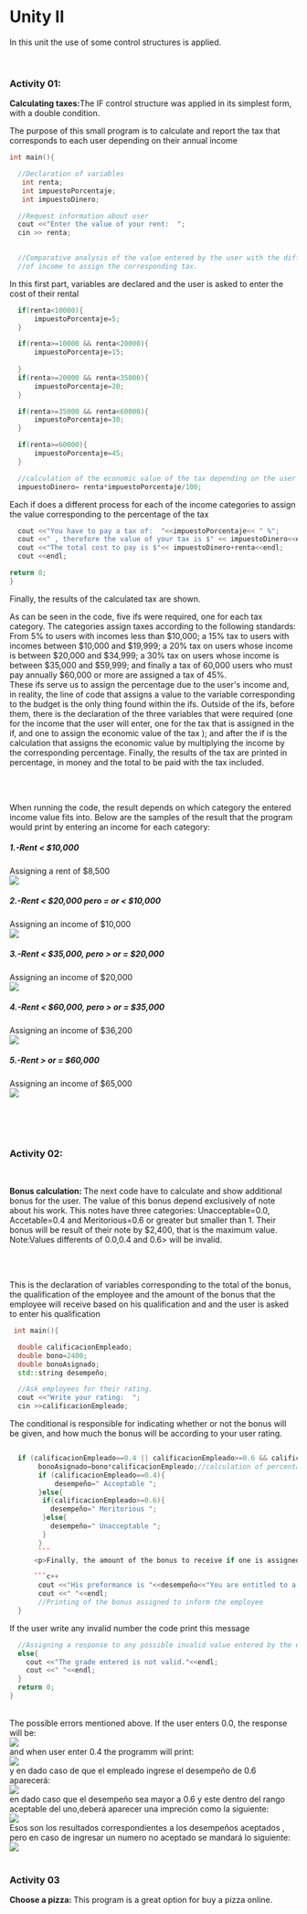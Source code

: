 
<h1>Unity II</h1>
<p>In this unit the use of some control structures is applied.</p><br>
<H3>Activity 01:</h3> 
<b>Calculating taxes:</b>The IF control structure was applied in its simplest form, with a double condition.
<p>The purpose of this small program is to calculate and report the tax that corresponds to each user depending on their annual income</p>

```c++
int main(){

  //Declaration of variables
   int renta;
   int impuestoPorcentaje;
   int impuestoDinero;

  //Request information about user
  cout <<"Enter the value of your rent:  ";
  cin >> renta;
  

  //Comparative analysis of the value entered by the user with the different categories
  //of income to assign the corresponding tax.
```
<P> In this first part, variables are declared and the user is asked to enter the cost of their rental</P>

```c++
  if(renta<10000){
      impuestoPorcentaje=5;
  }

  if(renta>=10000 && renta<20000){
      impuestoPorcentaje=15;
       
  }
  if(renta>=20000 && renta<35000){
      impuestoPorcentaje=20;
  }

  if(renta>=35000 && renta<60000){
      impuestoPorcentaje=30;
  }

  if(renta>=60000){
      impuestoPorcentaje=45;
  }

  //calculation of the economic value of the tax depending on the user's income.
  impuestoDinero= renta*impuestoPorcentaje/100;
```
<p>Each if does a different process for each of the income categories to assign the value corresponding to the percentage of the tax</P>

```c++
  cout <<"You have to pay a tax of:  "<<impuestoPorcentaje<< " %";
  cout <<" , therefore the value of your tax is $" << impuestoDinero<<endl;
  cout <<"The total cost to pay is $"<< impuestoDinero+renta<<endl;
  cout <<endl;

return 0;
}
```
<P> Finally, the results of the calculated tax are shown. </p>

<P>As can be seen in the code, five ifs were required, one for each tax category. The categories assign taxes according to the following standards:<br>
  From 5% to users with incomes less than $10,000; a 15% tax to users with incomes between $10,000 and $19,999; a 20% tax on users whose income is between $20,000 and $34,999; a 30% tax on users whose income is between $35,000 and $59,999; and finally a tax of 60,000 users who must pay annually $60,000 or more are assigned a tax of 45%.<br>
These ifs serve us to assign the percentage due to the user's income and, in reality, the line of code that assigns a value to the variable corresponding to the budget is the only thing found within the ifs.
Outside of the ifs, before them, there is the declaration of the three variables that were required (one for the income that the user will enter, one for the tax that is assigned in the if, and one to assign the economic value of the tax ); and after the if is the calculation that assigns the economic value by multiplying the income by the corresponding percentage. Finally, the results of the tax are printed in percentage, in money and the total to be paid with the tax included.</P>
<br><br>
<p>When running the code, the result depends on which category the entered income value fits into. Below are the samples of the result that the program would print by entering an income for each category:</p>

<h5>1.-Rent < $10,000</h5>
Assigning a rent of $8,500<br>
<img src="imagenes/ejmplo8500.png" ><br>
  
  <h5>2.-Rent < $20,000 pero = or < $10,000</h5>
    Assigning an income of $10,000<br>
<img src="imagenes/ejemplo10000.png" ><br>
    
  <h5>3.-Rent <  $35,000, pero > or = $20,000</h5>
      Assigning an income of $20,000<br>
  <img src="imagenes/ejemplo20000.png" ><br>      
  <h5> 4.-Rent <  $60,000, pero > or = $35,000</h5>
      Assigning an income of $36,200<br>
  <img src="imagenes/ejemplo36200.png" ><br>
      
  <h5>5.-Rent > or = $60,000</h5>
       Assigning an income of $65,000<br>
  <img src="imagenes/ejemplo65000.png" ><br>

<br><br><br>
<h3>Activity 02: </h3><BR>
   <p><b>Bonus calculation: </b>The next code have to calculate and show additional bonus for the user. The value of this bonus depend exclusively of note about his work. This notes have three categories: Unacceptable=0.0, Accetable=0.4 and Meritorious=0.6 or greater but smaller than 1. Their bonus will be result of their note by $2,400, that is the maximum value. 
Note:Values differents of 0.0,0.4 and 0.6> will be invalid.<p>
 <br><br>

 
<p>This is the declaration of variables corresponding to the total of the bonus, the qualification of the employee and the amount of the bonus that the employee will receive based on his qualification and and the user is asked to enter his qualification<p>

```c++
 int main(){

  double calificacionEmpleado;
  double bono=2400;
  double bonoAsignado;
  std::string desempeño;

  //Ask employees for their rating.
  cout <<"Write your rating:  ";
  cin >>calificacionEmpleado;
```
<p> The conditional is responsible for indicating whether or not the bonus will be given, and how much the bonus will be according to your user rating.

 </p>

```c++

  if (calificacionEmpleado==0.4 || calificacionEmpleado>=0.6 && calificacionEmpleado<=1|| calificacionEmpleado==0.0 ){
       bonoAsignado=bono*calificacionEmpleado;//calculation of percentage in bonus money that is assigned to the employee
       if (calificacionEmpleado==0.4){
           desempeño=" Acceptable ";
       }else{
        if(calificacionEmpleado>=0.6){
          desempeño=" Meritorious ";
        }else{
          desempeño=" Unacceptable ";
        }
       }
       ```
      <p>Finally, the amount of the bonus to receive if one is assigned is shown.<p>

      ```c++
       cout <<"His preformance is "<<desempeño<<"You are entitled to a bonus of: $"<<bonoAsignado<<endl;
       cout <<" "<<endl;
       //Printing of the bonus assigned to inform the employee
  }
```
<p>If the user write any invalid number the code print this message<p>

```c++
  //Assigning a response to any possible invalid value entered by the employee
  else{
    cout <<"The grade entered is not valid."<<endl;
    cout <<" "<<endl;
  }
  return 0;
}

 ```
  <br>
 The possible errors mentioned above. If the user enters 0.0, the response will be: <br>
  <img src="imagenes/02/inaceplabe.png"><br>
   and when user enter 0.4 the programm will print:<br>
  <img src="imagenes/02/aceptable.png"><br>
  y en dado caso de que el empleado ingrese el desempeño de 0.6 aparecerá:<br>
  <img src="imagenes/02/apenasMeritoria.png"><br>
  en dado caso que el desempeño sea mayor a 0.6 y este dentro del rango aceptable del uno,deberá aparecer una impreción como la siguiente:<br>
  <img src="imagenes/02/Meritoria.png"><br>
 Esos son los resultados correspondientes a los desempeños aceptados , pero en caso de ingresar un numero no aceptado se mandará lo siguiente:<br>
  <img src="imagenes/02/noValida.png">
 <br><br>
 <h3>Activity 03 </h3>
 <p><b>Choose a pizza: </b>This program is a great option for buy a pizza online. 
  
  
  
  
  
  
  

    
    
  
